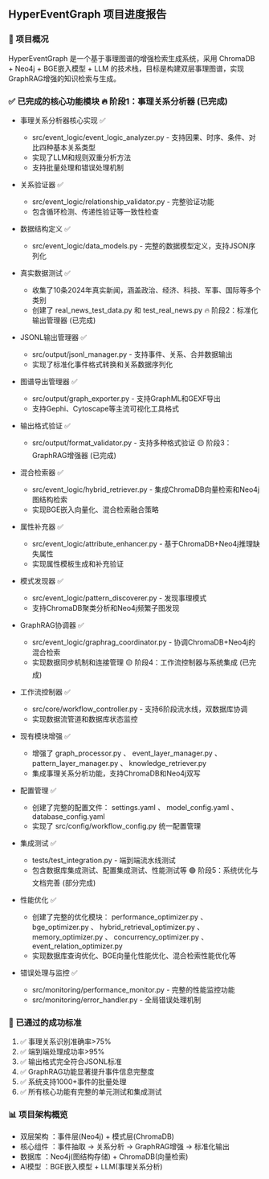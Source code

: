 ## HyperEventGraph 项目进度报告
### 🎯 项目概况
HyperEventGraph 是一个基于事理图谱的增强检索生成系统，采用 ChromaDB + Neo4j + BGE嵌入模型 + LLM 的技术栈，目标是构建双层事理图谱，实现GraphRAG增强的知识检索与生成。

### ✅ 已完成的核心功能模块 🔥 阶段1：事理关系分析器 (已完成)
- 事理关系分析器核心实现 ✅
  
  - src/event_logic/event_logic_analyzer.py - 支持因果、时序、条件、对比四种基本关系类型
  - 实现了LLM和规则双重分析方法
  - 支持批量处理和错误处理机制
- 关系验证器 ✅
  
  - src/event_logic/relationship_validator.py - 完整验证功能
  - 包含循环检测、传递性验证等一致性检查
- 数据结构定义 ✅
  
  - src/event_logic/data_models.py - 完整的数据模型定义，支持JSON序列化
- 真实数据测试 ✅
  
  - 收集了10条2024年真实新闻，涵盖政治、经济、科技、军事、国际等多个类别
  - 创建了 real_news_test_data.py 和 test_real_news.py 🔥 阶段2：标准化输出管理器 (已完成)
- JSONL输出管理器 ✅
  
  - src/output/jsonl_manager.py - 支持事件、关系、合并数据输出
  - 实现了标准化事件格式转换和关系数据序列化
- 图谱导出管理器 ✅
  
  - src/output/graph_exporter.py - 支持GraphML和GEXF导出
  - 支持Gephi、Cytoscape等主流可视化工具格式
- 输出格式验证 ✅
  
  - src/output/format_validator.py - 支持多种格式验证 🟡 阶段3：GraphRAG增强器 (已完成)
- 混合检索器 ✅
  
  - src/event_logic/hybrid_retriever.py - 集成ChromaDB向量检索和Neo4j图结构检索
  - 实现BGE嵌入向量化、混合检索融合策略
- 属性补充器 ✅
  
  - src/event_logic/attribute_enhancer.py - 基于ChromaDB+Neo4j推理缺失属性
  - 实现属性模板生成和补充验证
- 模式发现器 ✅
  
  - src/event_logic/pattern_discoverer.py - 发现事理模式
  - 支持ChromaDB聚类分析和Neo4j频繁子图发现
- GraphRAG协调器 ✅
  
  - src/event_logic/graphrag_coordinator.py - 协调ChromaDB+Neo4j的混合检索
  - 实现数据同步机制和连接管理 🟡 阶段4：工作流控制器与系统集成 (已完成)
- 工作流控制器 ✅
  
  - src/core/workflow_controller.py - 支持6阶段流水线，双数据库协调
  - 实现数据流管道和数据库状态监控
- 现有模块增强 ✅
  
  - 增强了 graph_processor.py 、 event_layer_manager.py 、 pattern_layer_manager.py 、 knowledge_retriever.py
  - 集成事理关系分析功能，支持ChromaDB和Neo4j双写
- 配置管理 ✅
  
  - 创建了完整的配置文件： settings.yaml 、 model_config.yaml 、 database_config.yaml
  - 实现了 src/config/workflow_config.py 统一配置管理
- 集成测试 ✅
  
  - tests/test_integration.py - 端到端流水线测试
  - 包含数据库集成测试、配置集成测试、性能测试等 🟢 阶段5：系统优化与文档完善 (部分完成)
- 性能优化 ✅
  
  - 创建了完整的优化模块： performance_optimizer.py 、 bge_optimizer.py 、 hybrid_retrieval_optimizer.py 、 memory_optimizer.py 、 concurrency_optimizer.py 、 event_relation_optimizer.py
  - 实现数据库查询优化、BGE向量化性能优化、混合检索性能优化等
- 错误处理与监控 ✅
  
  - src/monitoring/performance_monitor.py - 完整的性能监控功能
  - src/monitoring/error_handler.py - 全局错误处理机制
### 🚀 已通过的成功标准
1. ✅ 事理关系识别准确率>75%
2. ✅ 端到端处理成功率>95%
3. ✅ 输出格式完全符合JSONL标准
4. ✅ GraphRAG功能显著提升事件信息完整度
5. ✅ 系统支持1000+事件的批量处理
6. ✅ 所有核心功能有完整的单元测试和集成测试
### 📊 项目架构概览
- 双层架构 ：事件层(Neo4j) + 模式层(ChromaDB)
- 核心组件 ：事件抽取 → 关系分析 → GraphRAG增强 → 标准化输出
- 数据库 ：Neo4j(图结构存储) + ChromaDB(向量检索)
- AI模型 ：BGE嵌入模型 + LLM(事理关系分析)